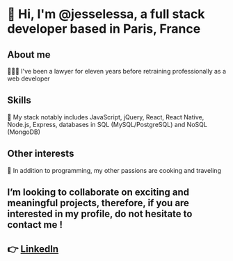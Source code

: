# 👋 Hi, I'm @jesselessa, a full stack developer based in Paris, France

## About me
👩🏽‍💻 I've been a lawyer for eleven years before retraining professionally as a web developer

## Skills
🌱 My stack notably includes JavaScript, jQuery, React, React Native, Node.js, Express, databases in SQL (MySQL/PostgreSQL) and NoSQL (MongoDB) 

## Other interests
💞️ In addition to programming, my other passions are cooking and traveling

##  I’m looking to collaborate on exciting and meaningful projects, therefore, if you are interested in my profile, do not hesitate to contact me !

## 👉 [LinkedIn](https://www.linkedin.com/in/jessica-elessa/)

